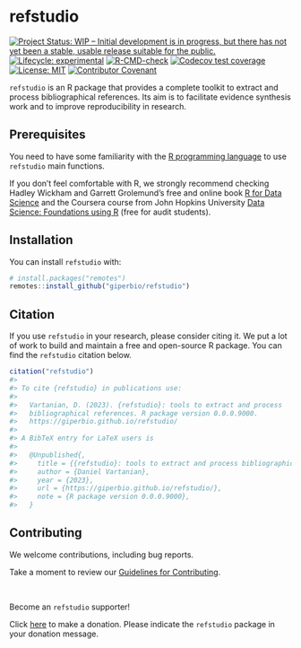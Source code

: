 
<!-- README.md is generated from README.Rmd. Please edit that file -->

# refstudio

<!-- badges: start -->

[![Project Status: WIP – Initial development is in progress, but there
has not yet been a stable, usable release suitable for the
public.](https://www.repostatus.org/badges/latest/wip.svg)](https://www.repostatus.org/#wip)
[![Lifecycle:
experimental](https://img.shields.io/badge/lifecycle-experimental-orange.svg)](https://lifecycle.r-lib.org/articles/stages.html#experimental)
[![R-CMD-check](https://github.com/giperbio/refstudio/workflows/R-CMD-check/badge.svg)](https://github.com/giperbio/refstudio/actions)
[![Codecov test
coverage](https://codecov.io/gh/giperbio/refstudio/branch/main/graph/badge.svg)](https://app.codecov.io/gh/giperbio/refstudio?branch=main)
[![License:
MIT](https://img.shields.io/badge/license-MIT-green)](https://choosealicense.com/licenses/mit/)
[![Contributor
Covenant](https://img.shields.io/badge/Contributor%20Covenant-v2.0%20adopted-ff69b4.svg)](https://giperbio.github.io/refstudio/CODE_OF_CONDUCT.html)
<!-- badges: end -->

`refstudio` is an R package that provides a complete toolkit to extract
and process bibliographical references. Its aim is to facilitate
evidence synthesis work and to improve reproducibility in research.

## Prerequisites

You need to have some familiarity with the [R programming
language](https://www.r-project.org/) to use `refstudio` main functions.

If you don’t feel comfortable with R, we strongly recommend checking
Hadley Wickham and Garrett Grolemund’s free and online book [R for Data
Science](https://r4ds.had.co.nz/) and the Coursera course from John
Hopkins University [Data Science: Foundations using
R](https://www.coursera.org/specializations/data-science-foundations-r)
(free for audit students).

## Installation

You can install `refstudio` with:

``` r
# install.packages("remotes")
remotes::install_github("giperbio/refstudio")
```

## Citation

If you use `refstudio` in your research, please consider citing it. We
put a lot of work to build and maintain a free and open-source R
package. You can find the `refstudio` citation below.

``` r
citation("refstudio")
#> 
#> To cite {refstudio} in publications use:
#> 
#>   Vartanian, D. (2023). {refstudio}: tools to extract and process
#>   bibliographical references. R package version 0.0.0.9000.
#>   https://giperbio.github.io/refstudio/
#> 
#> A BibTeX entry for LaTeX users is
#> 
#>   @Unpublished{,
#>     title = {{refstudio}: tools to extract and process bibliographical references},
#>     author = {Daniel Vartanian},
#>     year = {2023},
#>     url = {https://giperbio.github.io/refstudio/},
#>     note = {R package version 0.0.0.9000},
#>   }
```

## Contributing

We welcome contributions, including bug reports.

Take a moment to review our [Guidelines for
Contributing](https://giperbio.github.io/refstudio/CONTRIBUTING.html).

<br>

Become an `refstudio` supporter!

Click [here](https://github.com/sponsors/danielvartan) to make a
donation. Please indicate the `refstudio` package in your donation
message.
